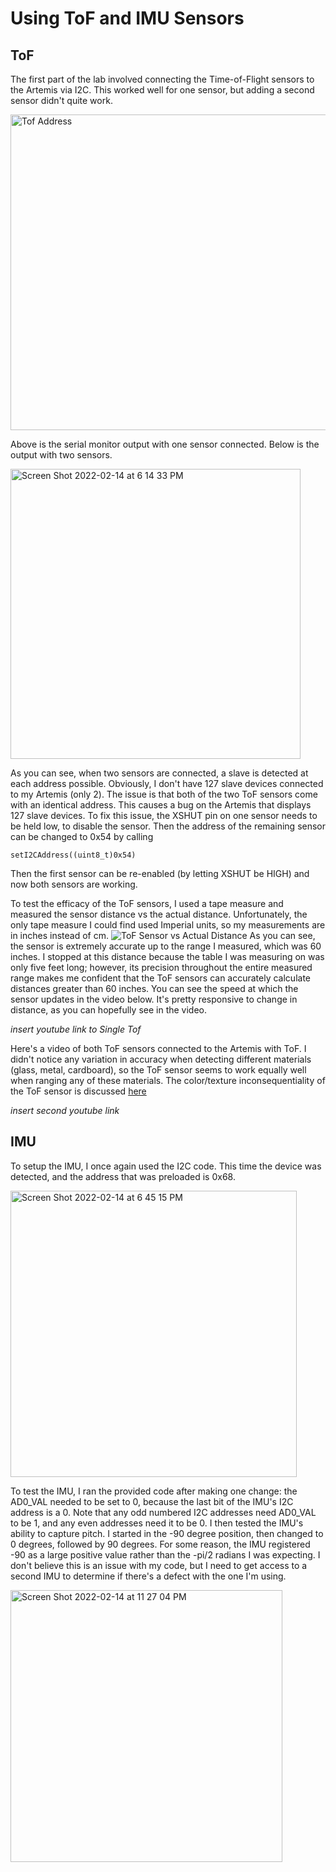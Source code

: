 # Using ToF and IMU Sensors

## ToF

The first part of the lab involved connecting the Time-of-Flight sensors to the Artemis via I2C. This worked well for one sensor, 
but adding a second sensor didn't quite work. 

<img width="505" alt="Tof Address" src="https://user-images.githubusercontent.com/71809396/153962058-deaaec15-35ab-4c47-bf01-8d0f43eaa6ab.png">

Above is the serial monitor output with one sensor connected. Below is the output with two sensors. 

<img width="464" alt="Screen Shot 2022-02-14 at 6 14 33 PM" src="https://user-images.githubusercontent.com/71809396/153962771-38c50fff-1054-4eb4-90d1-71ba050fe501.png">

As you can see, when two sensors are connected, a slave is detected at each address possible. Obviously, I don't have 127 slave devices 
connected to my Artemis (only 2). The issue is that both of the two ToF sensors come with an identical address. This causes a bug on the Artemis that displays 127 slave devices. To fix this issue, the XSHUT pin on one sensor needs to be held low, to disable the sensor. Then the address of the remaining sensor can be changed to 0x54 by calling
```
setI2CAddress((uint8_t)0x54)
```
Then the first sensor can be re-enabled (by letting XSHUT be HIGH) and now both sensors are working. 

To test the efficacy of the ToF sensors, I used a tape measure and measured the sensor distance vs the actual distance. Unfortunately, the only tape measure
I could find used Imperial units, so my measurements are in inches instead of cm. 
![ToF Sensor vs Actual Distance](https://user-images.githubusercontent.com/71809396/153963669-bb330f50-f868-41de-a886-3a806ead2cc7.png)
As you can see, the sensor is extremely accurate up to the range I measured, which was 60 inches. I stopped at this distance because the table I was measuring on
was only five feet long; however, its precision throughout the entire measured range makes me confident that the ToF sensors can accurately calculate distances 
greater than 60 inches. You can see the speed at which the sensor updates in the video below. It's pretty responsive to change in distance, as you can hopefully
see in the video. 

*insert youtube link to Single Tof*

Here's a video of both ToF sensors connected to the Artemis with ToF. I didn't notice any variation in accuracy when detecting different materials (glass, metal, cardboard),
so the ToF sensor seems to work equally well when ranging any of these materials. The color/texture inconsequentiality of the ToF sensor is discussed <a href="https://www.google.com/url?sa=t&rct=j&q=&esrc=s&source=web&cd=&cad=rja&uact=8&ved=2ahUKEwiLqb-hroD2AhVYkIkEHculACMQFnoECAUQAw&url=https%3A%2F%2Fwww.ti.com%2Flit%2Fwp%2Fsloa190b%2Fsloa190b.pdf&usg=AOvVaw3QxOdhjqmPfI1o3Byg2_Or"> here </a>

*insert second youtube link*

## IMU

To setup the IMU, I once again used the I2C code. This time the device was detected, and the address that was preloaded is 0x68.

<img width="458" alt="Screen Shot 2022-02-14 at 6 45 15 PM" src="https://user-images.githubusercontent.com/71809396/153965847-c82f61f9-12fa-48e6-9874-83f1286da9c9.png">

To test the IMU, I ran the provided code after making one change: the AD0_VAL needed to be set to 0, because the last bit of the IMU's I2C address is a 0. 
Note that any odd numbered I2C addresses need AD0_VAL to be 1, and any even addresses need it to be 0. I then tested the IMU's ability to capture pitch. I started in the -90 degree position, then changed to 0 degrees, followed by 90 degrees. For some reason, the IMU registered -90 as a large positive value rather than the -pi/2 radians I was expecting. I don't believe this is an issue with my code, but I need to get access to a second IMU to determine if there's a defect with the one I'm using. 

<img width="435" alt="Screen Shot 2022-02-14 at 11 27 04 PM" src="https://user-images.githubusercontent.com/71809396/153992615-be887daf-1aa5-4f7c-b3d1-2581532bf2c5.png">








